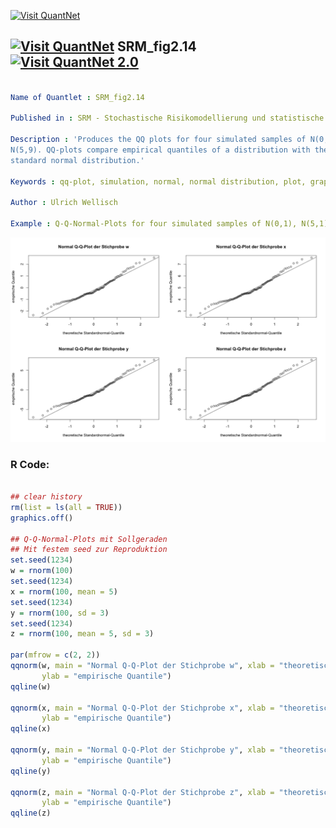 
[<img src="https://github.com/QuantLet/Styleguide-and-FAQ/blob/master/pictures/banner.png" width="888" alt="Visit QuantNet">](http://quantlet.de/)

## [<img src="https://github.com/QuantLet/Styleguide-and-FAQ/blob/master/pictures/qloqo.png" alt="Visit QuantNet">](http://quantlet.de/) **SRM_fig2.14** [<img src="https://github.com/QuantLet/Styleguide-and-FAQ/blob/master/pictures/QN2.png" width="60" alt="Visit QuantNet 2.0">](http://quantlet.de/)

```yaml

Name of Quantlet : SRM_fig2.14

Published in : SRM - Stochastische Risikomodellierung und statistische Methoden

Description : 'Produces the QQ plots for four simulated samples of N(0,1), N(5,1), N(0,9) and
N(5,9). QQ-plots compare empirical quantiles of a distribution with theoretical quantiles of the
standard normal distribution.'

Keywords : qq-plot, simulation, normal, normal distribution, plot, graphical representation

Author : Ulrich Wellisch

Example : Q-Q-Normal-Plots for four simulated samples of N(0,1), N(5,1), N(0,9) and N(5,9).

```

![Picture1](SRM_fig2.14.png)


### R Code:
```r

## clear history
rm(list = ls(all = TRUE))
graphics.off()

## Q-Q-Normal-Plots mit Sollgeraden
## Mit festem seed zur Reproduktion
set.seed(1234)
w = rnorm(100)
set.seed(1234)
x = rnorm(100, mean = 5)
set.seed(1234)
y = rnorm(100, sd = 3)
set.seed(1234)
z = rnorm(100, mean = 5, sd = 3)

par(mfrow = c(2, 2))
qqnorm(w, main = "Normal Q-Q-Plot der Stichprobe w", xlab = "theoretische Standardnormal-Quantile", 
       ylab = "empirische Quantile")
qqline(w)

qqnorm(x, main = "Normal Q-Q-Plot der Stichprobe x", xlab = "theoretische Standardnormal-Quantile", 
       ylab = "empirische Quantile")
qqline(x)

qqnorm(y, main = "Normal Q-Q-Plot der Stichprobe y", xlab = "theoretische Standardnormal-Quantile", 
       ylab = "empirische Quantile")
qqline(y)

qqnorm(z, main = "Normal Q-Q-Plot der Stichprobe z", xlab = "theoretische Standardnormal-Quantile", 
       ylab = "empirische Quantile")
qqline(z)

```
